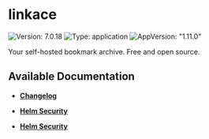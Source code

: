 # linkace

![Version: 7.0.18](https://img.shields.io/badge/Version-7.0.18-informational?style=flat-square) ![Type: application](https://img.shields.io/badge/Type-application-informational?style=flat-square) ![AppVersion: "1.11.0"](https://img.shields.io/badge/AppVersion-"1.11.0"-informational?style=flat-square)

Your self-hosted bookmark archive. Free and open source.

## Available Documentation

- [**Changelog**](CHANGELOG)

- [**Helm Security**](container-security)

- [**Helm Security**](helm-security)

